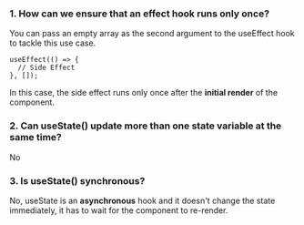 ### 1. How can we ensure that an effect hook runs only once?

You can pass an empty array as the second argument to the useEffect hook to tackle this use case.
```
useEffect(() => {
  // Side Effect
}, []);
```
In this case, the side effect runs only once after the **initial render** of the component.

### 2. Can useState() update more than one state variable at the same time?

No


### 3. Is useState() synchronous?

No, useState is an **asynchronous** hook and it doesn't change the state immediately, it has to wait for the component to re-render.
